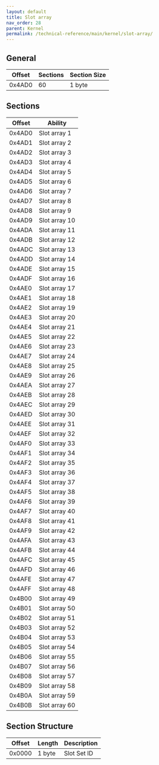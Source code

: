 ```yaml
---
layout: default
title: Slot array
nav_order: 28
parent: Kernel
permalink: /technical-reference/main/kernel/slot-array/
---
```



## General

| Offset | Sections | Section Size |
|--------|----------|--------------|
| 0x4AD0 | 60       | 1 byte       |


## Sections

| Offset | Ability       |
|--------|---------------|
| 0x4AD0 | Slot array 1  |
| 0x4AD1 | Slot array 2  |
| 0x4AD2 | Slot array 3  |
| 0x4AD3 | Slot array 4  |
| 0x4AD4 | Slot array 5  |
| 0x4AD5 | Slot array 6  |
| 0x4AD6 | Slot array 7  |
| 0x4AD7 | Slot array 8  |
| 0x4AD8 | Slot array 9  |
| 0x4AD9 | Slot array 10 |
| 0x4ADA | Slot array 11 |
| 0x4ADB | Slot array 12 |
| 0x4ADC | Slot array 13 |
| 0x4ADD | Slot array 14 |
| 0x4ADE | Slot array 15 |
| 0x4ADF | Slot array 16 |
| 0x4AE0 | Slot array 17 |
| 0x4AE1 | Slot array 18 |
| 0x4AE2 | Slot array 19 |
| 0x4AE3 | Slot array 20 |
| 0x4AE4 | Slot array 21 |
| 0x4AE5 | Slot array 22 |
| 0x4AE6 | Slot array 23 |
| 0x4AE7 | Slot array 24 |
| 0x4AE8 | Slot array 25 |
| 0x4AE9 | Slot array 26 |
| 0x4AEA | Slot array 27 |
| 0x4AEB | Slot array 28 |
| 0x4AEC | Slot array 29 |
| 0x4AED | Slot array 30 |
| 0x4AEE | Slot array 31 |
| 0x4AEF | Slot array 32 |
| 0x4AF0 | Slot array 33 |
| 0x4AF1 | Slot array 34 |
| 0x4AF2 | Slot array 35 |
| 0x4AF3 | Slot array 36 |
| 0x4AF4 | Slot array 37 |
| 0x4AF5 | Slot array 38 |
| 0x4AF6 | Slot array 39 |
| 0x4AF7 | Slot array 40 |
| 0x4AF8 | Slot array 41 |
| 0x4AF9 | Slot array 42 |
| 0x4AFA | Slot array 43 |
| 0x4AFB | Slot array 44 |
| 0x4AFC | Slot array 45 |
| 0x4AFD | Slot array 46 |
| 0x4AFE | Slot array 47 |
| 0x4AFF | Slot array 48 |
| 0x4B00 | Slot array 49 |
| 0x4B01 | Slot array 50 |
| 0x4B02 | Slot array 51 |
| 0x4B03 | Slot array 52 |
| 0x4B04 | Slot array 53 |
| 0x4B05 | Slot array 54 |
| 0x4B06 | Slot array 55 |
| 0x4B07 | Slot array 56 |
| 0x4B08 | Slot array 57 |
| 0x4B09 | Slot array 58 |
| 0x4B0A | Slot array 59 |
| 0x4B0B | Slot array 60 |


## Section Structure

| Offset | Length | Description |
|--------|--------|-------------|
| 0x0000 | 1 byte | Slot Set ID |